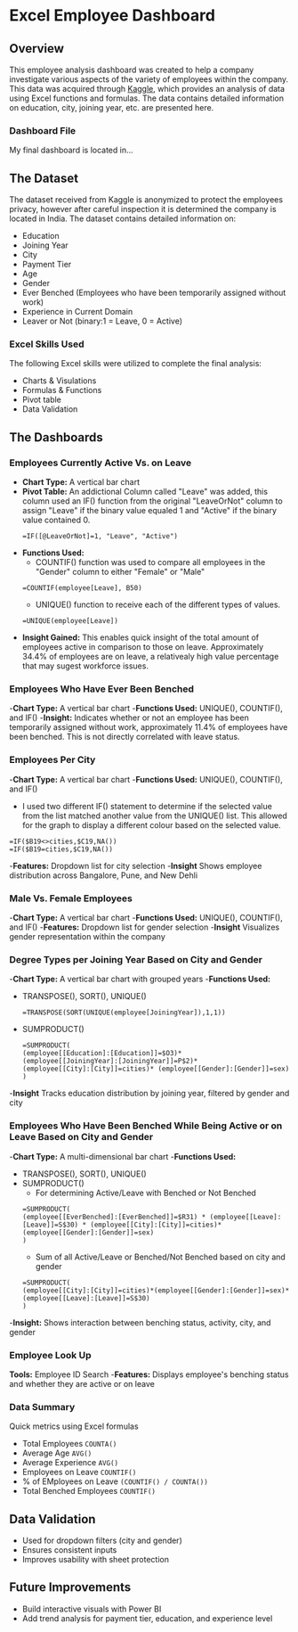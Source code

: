# Excel Employee Dashboard
## Overview
This employee analysis dashboard was created to help a company investigate various aspects of the variety of employees within the company. 
This data was acquired through [Kaggle](https://www.kaggle.com/datasets/tawfikelmetwally/employee-dataset), which provides an analysis of data using Excel functions and formulas. The data contains detailed information on education, city, joining year, etc. are presented here. 

### Dashboard File
My final dashboard is located in...

## The Dataset
The dataset received from Kaggle is anonymized to protect the employees privacy, however after careful inspection it is determined the company is located in India. The dataset contains detailed information on:
- Education
- Joining Year
- City
- Payment Tier
- Age
- Gender
- Ever Benched (Employees who have been temporarily assigned without work)
- Experience in Current Domain
- Leaver or Not (binary:1 = Leave, 0 = Active)

### Excel Skills Used
The following Excel skills were utilized to complete the final analysis:
- Charts & Visulations
- Formulas & Functions
- Pivot table
- Data Validation

## The Dashboards
### Employees Currently Active Vs. on Leave 
- **Chart Type:** A vertical bar chart
- **Pivot Table:** An addictional Column called "Leave" was added, this column used an IF() function from the original "LeaveOrNot" column to assign "Leave" if the binary value equaled 1 and "Active" if the binary value contained 0.
  ```
  =IF([@LeaveOrNot]=1, "Leave", "Active")
  ```
- **Functions Used:**
  - COUNTIF() function was used to compare all employees in the "Gender" column to either "Female" or "Male"
  ```
  =COUNTIF(employee[Leave], B50)
  ```
  - UNIQUE() function to receive each of the different types of values.
  ```
  =UNIQUE(employee[Leave])
  ```
- **Insight Gained:** This enables quick insight of the total amount of employees active in comparison to those on leave. Approximately 34.4% of employees are on leave, a relativealy high value percentage that may sugest workforce issues.

### Employees Who Have Ever Been Benched 
-**Chart Type:** A vertical bar chart
-**Functions Used:** UNIQUE(), COUNTIF(), and IF()
-**Insight:** Indicates whether or not an employee has been temporarily assigned without work, approximately 11.4% of employees have been benched. This is not directly correlated with leave status.

### Employees Per City
-**Chart Type:** A vertical bar chart
-**Functions Used:** UNIQUE(), COUNTIF(), and IF()
  - I used two different IF() statement to determine if the selected value from the list matched another value from the UNIQUE() list. This allowed for the graph to display a different colour based on the selected value.
  ```
=IF($B19<>cities,$C19,NA())
=IF($B19=cities,$C19,NA())
```
-**Features:** Dropdown list for city selection
-**Insight** Shows employee distribution across Bangalore, Pune, and New Dehli

### Male Vs. Female Employees 
-**Chart Type:** A vertical bar chart
-**Functions Used:** UNIQUE(), COUNTIF(), and IF()
-**Features:** Dropdown list for gender selection
-**Insight** Visualizes gender representation within the company

### Degree Types per Joining Year Based on City and Gender 
-**Chart Type:** A vertical bar chart with grouped years
-**Functions Used:** 
  - TRANSPOSE(), SORT(), UNIQUE()
    ```
    =TRANSPOSE(SORT(UNIQUE(employee[JoiningYear]),1,1))
    ```
  - SUMPRODUCT()
    ```
    =SUMPRODUCT(
    (employee[[Education]:[Education]]=$O3)*
    (employee[[JoiningYear]:[JoiningYear]]=P$2)*
    (employee[[City]:[City]]=cities)* (employee[[Gender]:[Gender]]=sex)
    )
    ```
-**Insight** Tracks education distribution by joining year, filtered by gender and city

### Employees Who Have Been Benched While Being Active or on Leave Based on City and Gender
-**Chart Type:** A multi-dimensional bar chart
-**Functions Used:** 
  - TRANSPOSE(), SORT(), UNIQUE()
  - SUMPRODUCT()
    - For determining Active/Leave with Benched or Not Benched
    ```
    =SUMPRODUCT(
    (employee[[EverBenched]:[EverBenched]]=$R31) * (employee[[Leave]:[Leave]]=S$30) * (employee[[City]:[City]]=cities)* (employee[[Gender]:[Gender]]=sex)
    )
    ```
    - Sum of all Active/Leave or Benched/Not Benched based on city and gender
    ```
    =SUMPRODUCT(
    (employee[[City]:[City]]=cities)*(employee[[Gender]:[Gender]]=sex)*(employee[[Leave]:[Leave]]=S$30)
    )
    ```
-**Insight:** Shows interaction between benching status, activity, city, and gender

### Employee Look Up
**Tools:** Employee ID Search
-**Features:** Displays employee's benching status and whether they are active or on leave

### Data Summary
Quick metrics using Excel formulas
- Total Employees ```COUNTA()```
- Average Age ```AVG()```
- Average Experience ```AVG()```
- Employees on Leave ```COUNTIF()```
- % of EMployees on Leave ```(COUNTIF() / COUNTA())```
- Total Benched Employees ```COUNTIF()```

## Data Validation 
- Used for dropdown filters (city and gender)
- Ensures consistent inputs
- Improves usability with sheet protection

## Future Improvements
- Build interactive visuals with Power BI
- Add trend analysis for payment tier, education, and experience level


